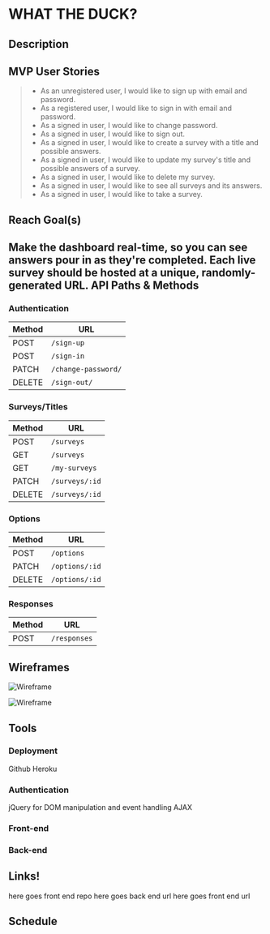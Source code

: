 # WHAT THE DUCK?

## Description

## MVP User Stories

> - As an unregistered user, I would like to sign up with email and password.
> - As a registered user, I would like to sign in with email and password.
> - As a signed in user, I would like to change password.
> - As a signed in user, I would like to sign out.
> - As a signed in user, I would like to create a survey with a title and possible answers.
> - As a signed in user, I would like to update my survey's title and possible answers of a survey.
> - As a signed in user, I would like to delete my survey.
> - As a signed in user, I would like to see all surveys and its answers.
> - As a signed in user, I would like to take a survey.

## Reach Goal(s)
Make the dashboard real-time, so you can see answers pour in as they're completed.
Each live survey should be hosted at a unique, randomly-generated URL.
API Paths & Methods
------
### Authentication

| Method | URL
|--------|------------------------
| POST   | `/sign-up`
| POST   | `/sign-in`
| PATCH  | `/change-password/`
| DELETE | `/sign-out/`

### Surveys/Titles

| Method   | URL
|--------|------------------------
| POST   | `/surveys`
| GET    | `/surveys`
| GET    | `/my-surveys`
| PATCH  | `/surveys/:id`
| DELETE | `/surveys/:id`

### Options

| Method   | URL
|--------|------------------------
| POST   | `/options`
| PATCH  | `/options/:id`
| DELETE | `/options/:id`

### Responses

| Method   | URL
|--------|------------------------
| POST   | `/responses`

## Wireframes
![Wireframe](https://michelle04.s3.amazonaws.com/New+Wireframe+2.png)

![Wireframe](https://i.imgur.com/0QMdTYE.png)
## Tools

### Deployment

Github
Heroku

### Authentication

jQuery for DOM manipulation and event handling
AJAX

### Front-end

### Back-end

## Links!

here goes front end repo
here goes back end url
here goes front end url

## Schedule
